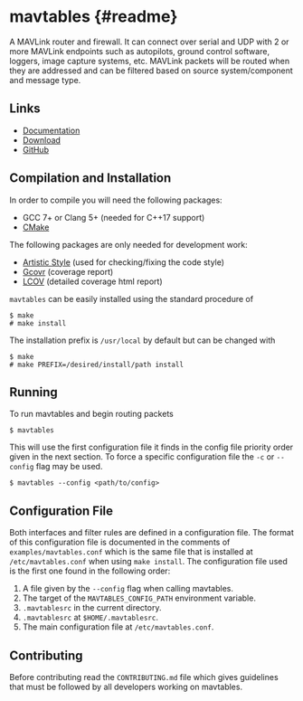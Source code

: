 mavtables {#readme}
=========

A MAVLink router and firewall.  It can connect over serial and UDP with 2 or
more MAVLink endpoints such as autopilots, ground control software, loggers,
image capture systems, etc.  MAVLink packets will be routed when they are
addressed and can be filtered based on source system/component and message type.


## Links

* [Documentation](https://shamuproject.github.io/mavtables)
* [Download](https://github.com/shamuproject/mavtables/archive/master.zip)
* [GitHub](https://github.com/shamuproject/mavtables)


## Compilation and Installation

In order to compile you will need the following packages:

* GCC 7+ or Clang 5+ (needed for C++17 support)
* [CMake](https://cmake.org/)

The following packages are only needed for development work:

* [Artistic Style](http://astyle.sourceforge.net/) (used for
  checking/fixing the code style)
* [Gcovr](http://gcovr.com/) (coverage report)
* [LCOV](http://ltp.sourceforge.net/coverage/lcov.php) (detailed coverage html
  report)

`mavtables` can be easily installed using the standard procedure of
```
$ make
# make install
```
The installation prefix is `/usr/local` by default but can be changed with
```
$ make
# make PREFIX=/desired/install/path install
```


## Running

To run mavtables and begin routing packets
```
$ mavtables
```
This will use the first configuration file it finds in the config file priority
order given in the next section.  To force a specific configuration file the
`-c` or `--config` flag may be used.
```
$ mavtables --config <path/to/config>
```


## Configuration File

Both interfaces and filter rules are defined in a configuration file.  The
format of this configuration file is documented in the comments of
`examples/mavtables.conf` which is the same file that is installed at
`/etc/mavtables.conf` when using `make install`.  The configuration file used is
the first one found in the following order:

1. A file given by the `--config` flag when calling mavtables.
2. The target of the `MAVTABLES_CONFIG_PATH` environment variable.
3. `.mavtablesrc` in the current directory.
4. `.mavtablesrc` at `$HOME/.mavtablesrc`.
5. The main configuration file at `/etc/mavtables.conf`.


## Contributing

Before contributing read the `CONTRIBUTING.md` file which gives guidelines that
must be followed by all developers working on mavtables.
